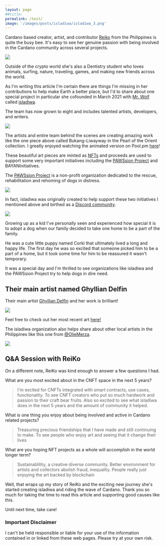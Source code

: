 ```yaml
---
layout: page
##title: 
permalink: /test/ 
image: '/images/posts/isladiwa/isladiwa_3.png'
---
```

Cardano based creator, artist, and contributor [Reiko](https://twitter.com/isladiwa) from the Philippines is quite the busy bee. It's easy to see her genuine passion with being involved in the Cardano community across several projects. 

![](/images/posts/isladiwa/isladiwa_7.png) 

Outside of the crypto world she's also a Dentistry student who loves animals, surfing, nature, traveling, games, and making new friends across the world. 

As I'm writing this article I'm certain there are things I'm missing in her contributions to help make Earth a better place, but I'd to share about one special project in particular she cofounded in March 2021 with [Mr. Wolf](https://www.instagram.com/wolf.tiu) called [isladiwa](https://isladiwa.org/). 

The team has now grown to eight and includes talented artists, developers, and writers.

![](/images/posts/isladiwa/isladiwa_1.jpeg) 

The artists and entire team behind the scenes are creating amazing work like the one piece above called Bukang-Liwayway in the Pearl of the Orient collection. I greatly enjoyed watching the animated version on Pool.pm [here](https://pool.pm/0b28027fdb48b5f7f97e8c93e5939bc85eb9f0e7fe93e354672ce67d.PearlOfTheOrient01)! 

These beautiful art pieces are minted as [NFTs](https://isladiwa.org/cnft-sale/) and proceeds are used to support some very important initiatives including the [PAWSsion Project](https://pawssionproject.org.ph/) and BAYANInitiatives.

The [PAWSsion Project](https://pawssionproject.org.ph/) is a non-profit organization dedicated to the rescue, rehabilitation and rehoming of dogs in distress. 

![](/images/posts/isladiwa/isladiwa_6.png) 

In fact, isladiwa was originally created to help support these two initiatives I mentioned above and birthed as a [Discord community](https://discord.gg/ttZGnwHD).

![](/images/posts/isladiwa/isladiwa_2.png) 

Growing up as a kid I've personally seen and experienced how special it is to adopt a dog when our family decided to take one home to be a part of the family. 

He was a cute little puppy named Corki that ultimately lived a long and happy life. The first day he was so excited that someone picked him to be a part of a home, but it took some time for him to be reassured it wasn't temporary. 

It was a special day and I'm thrilled to see organizations like isladiwa and the PAWSsion Project try to help dogs in dire need. 

## Their main artist named Ghyllian Delfin
Their main artist [Ghyllian Delfin](https://www.behance.net/asahidior) and her work is brilliant! 

![](/images/posts/isladiwa/isladiwa_9.png) 

Feel free to check out her most recent art [here!](https://www.behance.net/asahidior) 

The isladiwa organization also helps share about other local artists in the Philippines like this one from [@OlieMerza](https://twitter.com/OlieMerza). 

![](/images/posts/isladiwa/isladiwa_8.jpeg) 

## Q&A Session with ReiKo
On a different note, ReiKo was kind enough to answer a few questions I had.

What are you most excited about in the CNFT space in the next 5 years?

> I'm excited for CNFTs integrated with smart contracts, use cases, functionality. To see CNFT creators who put so much hardwork and passion to their craft bear fruits. Also so excited  to see what isladiwa does in the next 5 years and the amount of community it helped.

What is one thing you enjoy about being involved and active in Cardano related projects?

> Treasuring precious friendships that I have made and still continuing to make. To see people who enjoy art and seeing that it change their lives

What are you hoping NFT projects as a whole will accomplish in the world longer term?

> Sustainablility, a creative diverse community. Better environment for artists and collectors abolish fraud, inequality. People really just enjoying the art backed by blockchain

Well, that wraps up my story of ReiKo and the exciting new journey she's started creating isladiwa and riding the wave of Cardano. Thank you so much for taking the time to read this article and supporting good causes like this. 

Until next time, take care! 

### Important Disclaimer
I can't be held responsible or liable for your use of the information contained in or linked from these web pages. Please try at your own risk.

